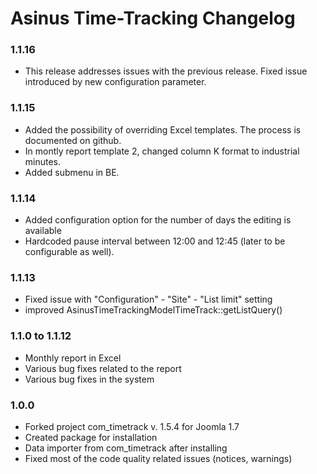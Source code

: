 # Asinus Time-Tracking Changelog

### 1.1.16
- This release addresses issues with the previous release. Fixed issue introduced by new configuration parameter.

### 1.1.15
- Added the possibility of overriding Excel templates. The process is documented on github.
- In montly report template 2, changed column K format to industrial minutes.
- Added submenu in BE.

### 1.1.14
- Added configuration option for the number of days the editing is available
- Hardcoded pause interval between 12:00 and 12:45 (later to be configurable as well).

### 1.1.13
- Fixed issue with "Configuration" - "Site" - "List limit" setting
- improved AsinusTimeTrackingModelTimeTrack::getListQuery()

### 1.1.0 to 1.1.12
- Monthly report in Excel
- Various bug fixes related to the report
- Various bug fixes in the system

### 1.0.0
- Forked project com_timetrack v. 1.5.4 for Joomla 1.7
- Created package for installation
- Data importer from com_timetrack after installing
- Fixed most of the code quality related issues (notices, warnings)
